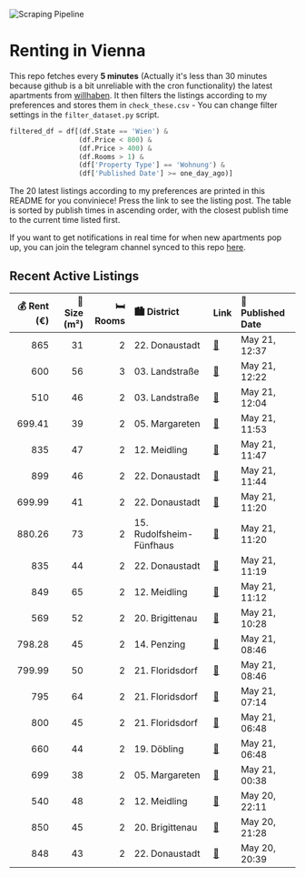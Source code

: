 ![Scraping Pipeline](https://github.com/AthomsG/renting-in-vienna/actions/workflows/run_pipeline.yml/badge.svg)


# Renting in Vienna

This repo fetches every **5 minutes** (Actually it's less than 30 minutes because github is a bit unreliable with the cron functionality) the latest apartments from [willhaben](https://www.willhaben.at/).
It then filters the listings according to my preferences and stores them in `check_these.csv` - You can change filter settings in the `filter_dataset.py` script.

```python
filtered_df = df[(df.State == 'Wien') & 
                 (df.Price < 800) &
                 (df.Price > 400) &
                 (df.Rooms > 1) &
                 (df['Property Type'] == 'Wohnung') &
                 (df['Published Date'] >= one_day_ago)]
```

The 20 latest listings according to my preferences are printed in this README for you conviniece! Press the link to see the listing post.
The table is sorted by publish times in ascending order, with the closest publish time to the current time listed first.

If you want to get notifications in real time for when new apartments pop up, you can join the telegram channel synced to this repo [here](https://t.me/+1HPAYOf5BSsyNTlk).

## Recent Active Listings

|   💰 Rent (€) |   📏 Size (m²) |   🛏️ Rooms | 🏙️ District              | Link                                                                                                                                                                                                                                          | 📅 Published Date   |
|-------------:|--------------:|-----------:|:-------------------------|:----------------------------------------------------------------------------------------------------------------------------------------------------------------------------------------------------------------------------------------------|:-------------------|
|       865    |            31 |          2 | 22. Donaustadt           | [🔗](https://www.willhaben.at/iad/immobilien/d/mietwohnungen/wien/wien-1220-donaustadt/musicflats---wohnen-wo-musik-entsteht---n%C3%A4he-u1-station-neue-donau-1017347628/)                                                                    | May 21, 12:37      |
|       600    |            56 |          3 | 03. Landstraße           | [🔗](https://www.willhaben.at/iad/immobilien/d/mietwohnungen/wien/wien-1030-landstra%C3%9Fe/gemeindewohnug-%28direktvergabe%29-nur-mit-vormerkschein-bis-31.05.2024-3-zimmer-1930743877/)                                                      | May 21, 12:22      |
|       510    |            46 |          2 | 03. Landstraße           | [🔗](https://www.willhaben.at/iad/immobilien/d/mietwohnungen/wien/wien-1030-landstra%C3%9Fe/gemeindewohnung-2-zimmer-in-1030-zu-vergeben---direktvergabe-mit-vormerkschein-bis-30.-april-2025-1682675394/)                                     | May 21, 12:04      |
|       699.41 |            39 |          2 | 05. Margareten           | [🔗](https://www.willhaben.at/iad/immobilien/d/mietwohnungen/wien/wien-1050-margareten/lichtdurchflutete-2-zimmer-wohnung-im-5.-bezirk%21-914529908/)                                                                                          | May 21, 11:53      |
|       835    |            47 |          2 | 12. Meidling             | [🔗](https://www.willhaben.at/iad/immobilien/d/mietwohnungen/wien/wien-1120-meidling/ideal-geschnittene-2-zimmer-wohnung-im-gr%C3%BCnen-wildgarten%21-2103606604/)                                                                             | May 21, 11:47      |
|       899    |            46 |          2 | 22. Donaustadt           | [🔗](https://www.willhaben.at/iad/immobilien/d/mietwohnungen/wien/wien-1220-donaustadt/1-monat-mietzinsfrei:-erstbezug-im-gr%C3%BCnen-nahe-der-u2---zwischen-badeteich-hirschstetten-&-seestadt-1583719861/)                                   | May 21, 11:44      |
|       699.99 |            41 |          2 | 22. Donaustadt           | [🔗](https://www.willhaben.at/iad/immobilien/d/mietwohnungen/wien/wien-1220-donaustadt/2-zimmer-neubauwohnung-inkl-balkon-k%C3%BCche-und-kellerabteil-/zs64-top-52-1089642302/)                                                                | May 21, 11:20      |
|       880.26 |            73 |          2 | 15. Rudolfsheim-Fünfhaus | [🔗](https://www.willhaben.at/iad/immobilien/d/mietwohnungen/wien/wien-1150-rudolfsheim-f%C3%BCnfhaus/gro%C3%9Fz%C3%BCgige-2-zimmer-altbauwohnung---wg-geeignet-1315200909/)                                                                   | May 21, 11:20      |
|       835    |            44 |          2 | 22. Donaustadt           | [🔗](https://www.willhaben.at/iad/immobilien/d/mietwohnungen/wien/wien-1220-donaustadt/2-zimmer-neubauwohnung-inkl.-komplettk%C3%BCche-balkon-au%C3%9Fenfl%C3%A4che-und-kellerabteil-/-k2-34-922083671/)                                       | May 21, 11:19      |
|       849    |            65 |          2 | 12. Meidling             | [🔗](https://www.willhaben.at/iad/immobilien/d/mietwohnungen/wien/wien-1120-meidling/helle-2-zimmer-wohnung-mit-pkw-stellplatz-und-lift---n%C3%A4he-schloss-sch%C3%B6nbrunn-und-bahnhof-1966069909/)                                           | May 21, 11:12      |
|       569    |            52 |          2 | 20. Brigittenau          | [🔗](https://www.willhaben.at/iad/immobilien/d/mietwohnungen/wien/wien-1200-brigittenau/%2Atop-altbau-mit-wintergarten-u6-um%60s-eck%2A-1983177099/)                                                                                           | May 21, 10:28      |
|       798.28 |            45 |          2 | 14. Penzing              | [🔗](https://www.willhaben.at/iad/immobilien/d/mietwohnungen/wien/wien-1140-penzing/sanierte-2-zimmer-wohnung-%7C-tolle-ausstattung-%7C-bahnhof-penzing-1529095853/)                                                                           | May 21, 08:46      |
|       799.99 |            50 |          2 | 21. Floridsdorf          | [🔗](https://www.willhaben.at/iad/immobilien/d/mietwohnungen/wien/wien-1210-floridsdorf/2-zimmer-neubauwohnung-inkl.-loggia-komplettk%C3%BCche-und-kellerabteil-nahe-bahnhof-floridsdorf/-ls84-top-35-1479984052/)                             | May 21, 08:46      |
|       795    |            64 |          2 | 21. Floridsdorf          | [🔗](https://www.willhaben.at/iad/immobilien/d/mietwohnungen/wien/wien-1210-floridsdorf/gem%C3%BCtliche-2-zimmer-mietwohnung-nahe-der-scn-1495470356/)                                                                                         | May 21, 07:14      |
|       800    |            45 |          2 | 21. Floridsdorf          | [🔗](https://www.willhaben.at/iad/immobilien/d/mietwohnungen/wien/wien-1210-floridsdorf/erstbezug%21-stilvolle-2-zimmer-neubauwohnung_balkon_top-ausstattung_1210-wien%21-1165832201/)                                                         | May 21, 06:48      |
|       660    |            44 |          2 | 19. Döbling              | [🔗](https://www.willhaben.at/iad/immobilien/d/mietwohnungen/wien/wien-1190-d%C3%B6bling/1190-wien-heiligenst%C3%A4dter-str.-zwei-zimmer-top-14-44m%C2%B2-k%C3%BCche-im-wohnzimmer-duschbad-1.-liftstock-ruhelage-miete-eur-660---1709631176/) | May 21, 06:48      |
|       699    |            38 |          2 | 05. Margareten           | [🔗](https://www.willhaben.at/iad/immobilien/d/mietwohnungen/wien/wien-1050-margareten/superkompakt-%7C-saniert-%7C-zentral-1290304278/)                                                                                                       | May 21, 00:38      |
|       540    |            48 |          2 | 12. Meidling             | [🔗](https://www.willhaben.at/iad/immobilien/d/mietwohnungen/wien/wien-1120-meidling/%21-dringend%21-gemeindewohnung%21-direktvergabe-nur-mit-g%C3%BCltigem-wiener-wohnticket-vms-30.04.25%21-1068837510/)                                     | May 20, 22:11      |
|       850    |            45 |          2 | 20. Brigittenau          | [🔗](https://www.willhaben.at/iad/immobilien/d/mietwohnungen/wien/wien-1200-brigittenau/m%C3%B6blierte-2-zimmer-wohnung-auf-der-hellwagstra%C3%9Fe-zu-vermieten-1036281423/)                                                                   | May 20, 21:28      |
|       848    |            43 |          2 | 22. Donaustadt           | [🔗](https://www.willhaben.at/iad/immobilien/d/mietwohnungen/wien/wien-1220-donaustadt/%7C-2-zimmer-%7C-ab-september-%7C-nachvermietung-%7C-nordwestlich-%7C-balkon-%7C-an-der-alten-donau-%7C-donaustadtbr%C3%BCcke-916358290/)               | May 20, 20:39      |
